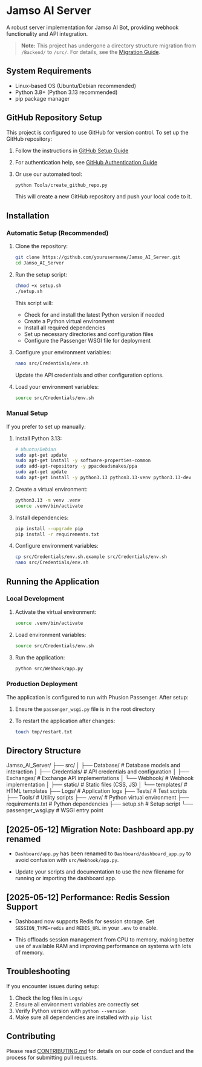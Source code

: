 # Jamso AI Server

A robust server implementation for Jamso AI Bot, providing webhook functionality and API integration.

> **Note:** This project has undergone a directory structure migration from `/Backend/` to `/src/`. For details, see the [Migration Guide](Docs/Migration_Guide.md).

## System Requirements

- Linux-based OS (Ubuntu/Debian recommended)
- Python 3.8+ (Python 3.13 recommended)
- pip package manager

## GitHub Repository Setup

This project is configured to use GitHub for version control. To set up the GitHub repository:

1. Follow the instructions in [GitHub Setup Guide](Docs/GitHub_Setup_Guide.md)
2. For authentication help, see [GitHub Authentication Guide](Docs/GitHub_Authentication_Guide.md)
3. Or use our automated tool:

   ```bash
   python Tools/create_github_repo.py
   ```

   This will create a new GitHub repository and push your local code to it.

## Installation

### Automatic Setup (Recommended)

1. Clone the repository:

   ```bash
   git clone https://github.com/yourusername/Jamso_AI_Server.git
   cd Jamso_AI_Server
   ```

2. Run the setup script:

   ```bash
   chmod +x setup.sh
   ./setup.sh
   ```

   This script will:
   - Check for and install the latest Python version if needed
   - Create a Python virtual environment
   - Install all required dependencies
   - Set up necessary directories and configuration files
   - Configure the Passenger WSGI file for deployment

3. Configure your environment variables:

   ```bash
   nano src/Credentials/env.sh
   ```

   Update the API credentials and other configuration options.

4. Load your environment variables:

   ```bash
   source src/Credentials/env.sh
   ```

### Manual Setup

If you prefer to set up manually:

1. Install Python 3.13:

   ```bash
   # Ubuntu/Debian
   sudo apt-get update
   sudo apt-get install -y software-properties-common
   sudo add-apt-repository -y ppa:deadsnakes/ppa
   sudo apt-get update
   sudo apt-get install -y python3.13 python3.13-venv python3.13-dev
   ```

2. Create a virtual environment:

   ```bash
   python3.13 -m venv .venv
   source .venv/bin/activate
   ```

3. Install dependencies:

   ```bash
   pip install --upgrade pip
   pip install -r requirements.txt
   ```

4. Configure environment variables:

   ```bash
   cp src/Credentials/env.sh.example src/Credentials/env.sh
   nano src/Credentials/env.sh
   ```

## Running the Application

### Local Development

1. Activate the virtual environment:

   ```bash
   source .venv/bin/activate
   ```

2. Load environment variables:

   ```bash
   source src/Credentials/env.sh
   ```

3. Run the application:

   ```bash
   python src/Webhook/app.py
   ```

### Production Deployment

The application is configured to run with Phusion Passenger. After setup:

1. Ensure the `passenger_wsgi.py` file is in the root directory
2. To restart the application after changes:

   ```bash
   touch tmp/restart.txt
   ```

## Directory Structure

Jamso_AI_Server/
├── src/
│   ├── Database/       # Database models and interaction
│   ├── Credentials/    # API credentials and configuration
│   ├── Exchanges/      # Exchange API implementations
│   └── Webhook/        # Webhook implementation
│       ├── static/     # Static files (CSS, JS)
│       └── templates/  # HTML templates
├── Logs/               # Application logs
├── Tests/              # Test scripts
├── Tools/              # Utility scripts
├── .venv/              # Python virtual environment
├── requirements.txt    # Python dependencies
├── setup.sh            # Setup script
└── passenger_wsgi.py   # WSGI entry point

## [2025-05-12] Migration Note: Dashboard app.py renamed

- `Dashboard/app.py` has been renamed to `Dashboard/dashboard_app.py` to avoid confusion with `src/Webhook/app.py`.

- Update your scripts and documentation to use the new filename for running or importing the dashboard app.

## [2025-05-12] Performance: Redis Session Support

- Dashboard now supports Redis for session storage. Set `SESSION_TYPE=redis` and `REDIS_URL` in your `.env` to enable.

- This offloads session management from CPU to memory, making better use of available RAM and improving performance on systems with lots of memory.

## Troubleshooting

If you encounter issues during setup:

1. Check the log files in `Logs/`
2. Ensure all environment variables are correctly set
3. Verify Python version with `python --version`
4. Make sure all dependencies are installed with `pip list`

## Contributing

Please read [CONTRIBUTING.md](CONTRIBUTING.md) for details on our code of conduct and the process for submitting pull requests.
